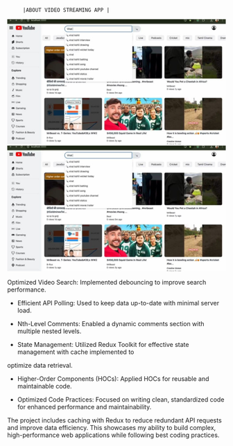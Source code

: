          |ABOUT VIDEO STREAMING APP |

![image alt](https://github.com/venugopalreddyM0007/video-streaming/blob/ea1f31d987510da6190450278bc82ccc94fdff22/WhatsApp%20Image%202024-12-13%20at%2013.25.32_0e952cb8%20-%20Copy.jpg)
![image alt](https://github.com/venugopalreddyM0007/video-streaming/blob/b778a0366d138638a1ac73f1cc2e696df6107b6b/WhatsApp%20Image%202024-12-13%20at%2013.25.32_0e952cb8.jpg)

Optimized Video Search: Implemented debouncing to improve search performance.

- Efficient API Polling: Used to keep data up-to-date with minimal server load.

- Nth-Level Comments: Enabled a dynamic comments section with multiple nested levels.

- State Management: Utilized Redux Toolkit for effective state management with cache implemented to

optimize data retrieval.

- Higher-Order Components (HOCs): Applied HOCs for reusable and maintainable code.

- Optimized Code Practices: Focused on writing clean, standardized code for enhanced performance and maintainability.

The project includes caching with Redux to reduce redundant API requests and improve data efficiency. This showcases my ability to build complex, high-performance web applications while following best coding practices.
